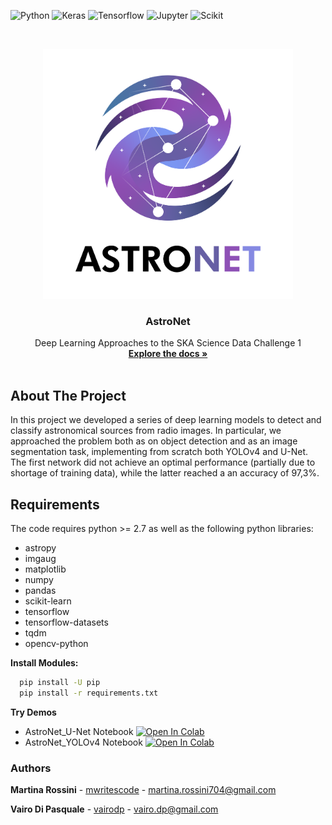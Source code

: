 ![Python](https://img.shields.io/badge/Python-3776AB?style=for-the-badge&logo=python&logoColor=white)
![Keras](https://img.shields.io/badge/Keras-D00000?style=for-the-badge&logo=Keras&logoColor=white)
![Tensorflow](https://img.shields.io/badge/TensorFlow-FF6F00?style=for-the-badge&logo=TensorFlow&logoColor=white)
![Jupyter](https://img.shields.io/badge/Jupyter-F37626.svg?&style=for-the-badge&logo=Jupyter&logoColor=white)
![Scikit](https://img.shields.io/badge/scikit_learn-F7931E?style=for-the-badge&logo=scikit-learn&logoColor=white)




<!-- PROJECT LOGO -->
<br />
<p align="center">
  <a href="https://github.com/othneildrew/Best-README-Template">
    <img src="logo.png" alt="Logo" width="400" height="400">
  </a>

  <h3 align="center">AstroNet</h3>

  <p align="center">
    Deep Learning Approaches to the SKA Science Data Challenge 1
    <br />
    <a href="https://github.com/vairodp/AstroNet/tree/main/docs"><strong>Explore the docs »</strong></a>
    <br />
    <br />
  </p>
</p>


<!-- ABOUT THE PROJECT -->
## About The Project

In this project we developed a series of deep learning models to detect and classify astronomical sources from radio images. In particular, we approached the problem both as on object detection and as an image segmentation task, implementing from scratch both YOLOv4 and U-Net. The first network did not achieve an optimal performance (partially due to shortage of training data), while the latter reached a an accuracy of 97,3%.

## Requirements

The code requires python >= 2.7 as well as the following python libraries:

* astropy
* imgaug
* matplotlib
* numpy
* pandas
* scikit-learn
* tensorflow
* tensorflow-datasets
* tqdm
* opencv-python

**Install Modules:** 

```sh
  pip install -U pip
  pip install -r requirements.txt
  ```

**Try Demos** 
* AstroNet_U-Net Notebook [![Open In Colab](https://colab.research.google.com/assets/colab-badge.svg)](https://github.com/vairodp/AstroNet/blob/main/AstroNet_UNet.ipynb)
* AstroNet_YOLOv4 Notebook [![Open In Colab](https://colab.research.google.com/assets/colab-badge.svg)](https://github.com/vairodp/AstroNet/blob/main/AstroNet_YOLOv4.ipynb)


### Authors

**Martina Rossini** - [mwritescode](https://github.com/mwritescode) - martina.rossini704@gmail.com

**Vairo Di Pasquale** - [vairodp](https://github.com/vairodp) - vairo.dp@gmail.com
